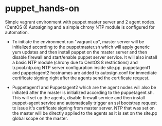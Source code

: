# puppet_hands-on

Simple vagrant environment with puppet master server and 2 agent nodes. (CentOS 8)
Autosigning and a simple chrony NTP module is configured for automation.

- To initiate the environment run "vagrant up", master server will be initialized according to the puppetmaster.sh which will apply generic yum updates and then install puppet on the master server and then disable firewall and start/enable puppet server service. It will also install a basic NTP module (chrony due to CentOS 8 restrictions) and tr.pool.ntp.org NTP server configuration inside site.pp. puppetagent1 and puppetagent2 hostnames are added to autosign.conf for immediate certificate signing right after the agents send the certificate request.

- Puppetagent1 and Puppetagent2 which are the agent nodes will also be initiated after the master is initialized according to the puppetagent.sh. This will set up the agents, disable firewall service and then install puppet-agent service and automatically trigger an ssl bootstrap request to issue it's certificate signing from master server. NTP that was set on the master will be directly applied to the agents as it is set on the site.pp global scope on the master.
